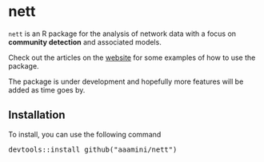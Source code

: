 # nett 

`nett` is an R package for the analysis of network data with a focus on **community detection** and associated models.

Check out the articles on the [website](https://aaamini.github.io/nett) for some examples of how to use the package.

The package is under development and hopefully more features will be added as time goes by.


## Installation
To install, you can use the following command

<pre>
devtools::install_github("aaamini/nett")
</pre>

